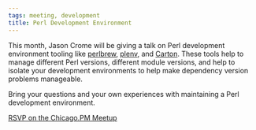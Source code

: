 ```yaml
---
tags: meeting, development
title: Perl Development Environment
---
```


This month, Jason Crome will be giving a talk on Perl development
environment tooling like [perlbrew](https://perlbrew.pl/),
[plenv](https://github.com/tokuhirom/plenv), and
[Carton](https://metacpan.org/pod/Carton). These tools help to manage
different Perl versions, different module versions, and help to isolate
your development environments to help make dependency version problems
manageable.

Bring your questions and your own experiences with maintaining a Perl
development environment.

[RSVP on the Chicago.PM Meetup](https://www.meetup.com/ChicagoPM/events/232972645/)

